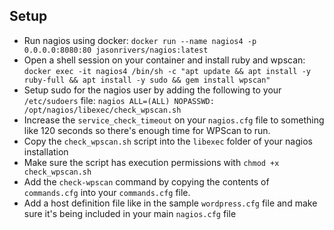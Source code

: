## Setup
- Run nagios using docker: `docker run --name nagios4 -p 0.0.0.0:8080:80 jasonrivers/nagios:latest`
- Open a shell session on your container and install ruby and wpscan: `docker exec -it nagios4 /bin/sh -c "apt update && apt install -y ruby-full && apt install -y sudo && gem install wpscan"`
- Setup sudo for the nagios user by adding the following to your `/etc/sudoers` file:
    `nagios ALL=(ALL) NOPASSWD: /opt/nagios/libexec/check_wpscan.sh`
- Increase the `service_check_timeout` on your `nagios.cfg` file to something like 120 seconds so there's enough time for WPScan to run.
- Copy the `check_wpscan.sh` script into the `libexec` folder of your nagios installation
- Make sure the script has execution permissions with `chmod +x check_wpscan.sh`
- Add the `check-wpscan` command by copying the contents of `commands.cfg` into your `commands.cfg` file.
- Add a host definition file like in the sample `wordpress.cfg` file and make sure it's being included in your main `nagios.cfg` file
